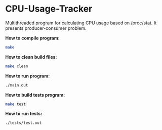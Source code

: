 # CPU-Usage-Tracker

Multithreaded program for calculating CPU usage based on /proc/stat.
It presents producer-consumer problem.

**How to compile program:**
```sh
make
```

**How to clean build files:**
```sh
make clean
```

**How to run program:**
```sh
./main.out
```

**How to build tests program:**
```sh
make test
```

**How to run tests:**
```sh
./tests/test.out
```